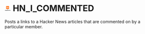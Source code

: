 # <img src="ICON.png" widh="20" height="20" /> HN_I_COMMENTED 
Posts a links to a Hacker News articles that are commented on by a particular member.
